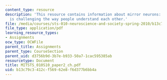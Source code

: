 ```yaml
---
content_type: resource
description: 'This resource contains information about mirror neurons: how neuroscience
  is challenging the way people understand each other.'
file: /media/courses/sts-010-neuroscience-and-society-spring-2010/b13c79c3412cf56962e8f6d377b6bb4a_MITSTS_010S10_paper2_ch.pdf
file_type: application/pdf
learning_resource_types:
- Assignments
ocw_type: OCWFile
parent_title: Assignments
parent_type: CourseSection
parent_uid: d3756b9d-3b7e-b933-50a7-1cac595385ab
resourcetype: Document
title: MITSTS_010S10_paper2_ch.pdf
uid: b13c79c3-412c-f569-62e8-f6d377b6bb4a
---
```

